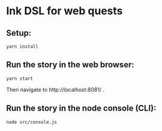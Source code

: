 # Ink DSL for web quests

## Setup:

    yarn install

## Run the story in the web browser:

    yarn start

Then navigate to http://localhost:8081/ .

## Run the story in the node console (CLI):

    node src/console.js
